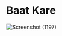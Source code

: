 # Baat Kare

![Screenshot (1197)](https://user-images.githubusercontent.com/61904192/129697147-9348b0c5-da73-447f-9161-0d4fa773b443.png)
